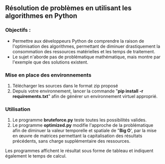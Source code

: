 ## Résolution de problèmes en utilisant les algorithmes en Python
### Objectifs :

- Permettre aux développeurs Python de comprendre la raison de l'optimisation des algorithmes, permettant de diminuer drastiquement la consommation des ressources matérielles et les temps de traitement.
- Le sujet n'aborde pas de problématique mathématique, mais montre par l'exemple que des solutions existent.

### Mise en place des environnements

1. Télécharger les sources dans le format zip proposé
2. Depuis votre environnement, lancer la commande "__pip install -r requirements.txt__" afin de générer un environnement virtuel approprié.
### Utilisation
1. Le programme __bruteforce.py__ teste toutes les possibilités valides.
2. Le programme __optimized.py__ modifie l'approche de la problématique afin de diminuer la valeur temporelle et spatiale de "__Big O__', par la mise en œuvre de matrices permettant la capitalisation  des résultats précédents, sans charge supplémentaire des ressources.

Les programmes affichent le résultat sous forme de tableau et indiquent également le temps de calcul.
